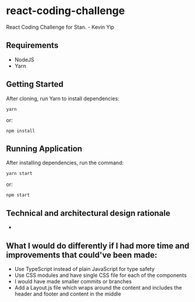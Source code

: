 # react-coding-challenge

React Coding Challenge for Stan. - Kevin Yip

## Requirements

-   NodeJS
-   Yarn

## Getting Started

After cloning, run Yarn to install dependencies:

    yarn

or:

    npm install

## Running Application

After installing dependencies, run the command:

    yarn start

or:

    npm start

## Technical and architectural design rationale

-

## What I would do differently if I had more time and improvements that could've been made:

-   Use TypeScript instead of plain JavaScript for type safety
-   Use CSS modules and have single CSS file for each of the components
-   I would have made smaller commits or branches
-   Add a Layout.js file which wraps around the content and includes the header and footer and content in the middle
